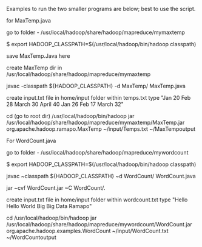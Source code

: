 Examples to run the two smaller programs are below; best to use the script.


for MaxTemp.java

go to folder - /usr/local/hadoop/share/hadoop/mapreduce/mymaxtemp
 
$ export HADOOP_CLASSPATH=$(/usr/local/hadoop/bin/hadoop classpath)
 
save MaxTemp.Java here

create MaxTemp dir in /usr/local/hadoop/share/hadoop/mapreduce/mymaxtemp
 
javac -classpath ${HADOOP_CLASSPATH} -d MaxTemp/ MaxTemp.java
 
create input.txt file in home/input folder
within temps.txt type 
"Jan 20
Feb 28
March 30
April 40
Jan 26
Feb 17
March 32" 
 
cd (go to root dir)
/usr/local/hadoop/bin/hadoop jar /usr/local/hadoop/share/hadoop/mapreduce/mymaxtemp/MaxTemp.jar org.apache.hadoop.ramapo.MaxTemp ~/input/Temps.txt ~/MaxTempoutput



For WordCount.java

go to folder - /usr/local/hadoop/share/hadoop/mapreduce/mywordcount
 
$ export HADOOP_CLASSPATH=$(/usr/local/hadoop/bin/hadoop classpath)
 
javac ~classpath ${HADOOP_CLASSPATH} ~d WordCount/ WordCount.java
 
jar ~cvf WordCount.jar ~C WordCount/.
 
create input.txt file in home/input folder
within wordcount.txt type "Hello Hello World Big Big Data Ramapo"
  
cd
/usr/local/hadoop/bin/hadoop jar /usr/local/hadoop/share/hadoop/mapreduce/mywordcount/WordCount.jar org.apache.hadoop.examples.WordCount ~/input/WordCount.txt ~/WordCountoutput
